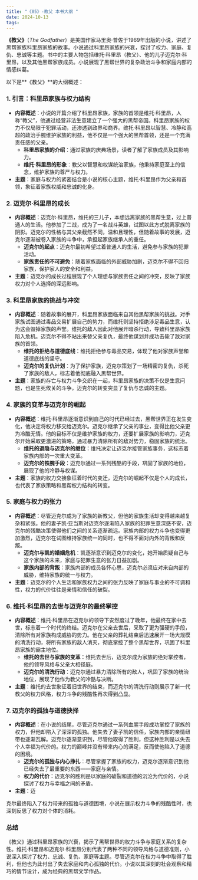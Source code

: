 ```yaml
---
title: "《05》-教父 本书大纲 "
date: 2024-10-13
tags: 
---
```

**《教父》**（*The Godfather*）是美国作家马里奥·普佐于1969年出版的小说，讲述了黑帮家族科里昂家族的故事。小说通过科里昂家族的兴衰，探讨了权力、家庭、复仇、忠诚等主题。书中的主要人物包括维托·科里昂（教父）、他的儿子迈克尔·科里昂，以及其他黑帮家族成员。小说展现了黑帮世界的复杂政治斗争和家庭内部的情感纠葛。

以下是**《教父》**的大纲概述：

### 1. **引言：科里昂家族与权力结构**
- **内容概述**：小说的开篇介绍了科里昂家族，家族的首领是维托·科里昂，人称“教父”，他通过经营非法生意建立了一个强大的黑帮帝国。科里昂家族的权力不仅局限于犯罪活动，还渗透到政界和商界。维托·科里昂以智慧、冷静和高超的政治手腕维护家族的利益，他不仅是一个强大的黑帮首领，还是一个充满责任感的父亲。
  - **科里昂家族的介绍**：通过家族的庆典场景，读者了解了家族成员及其影响力。
  - **维托·科里昂的形象**：教父以智慧和权谋统治家族，他秉持家庭至上的信念，维护家族的尊严与权力。
- **主题**：家庭与权力的紧密结合是小说的核心主题，维托·科里昂作为父亲和首领，象征着家族权威和忠诚的化身。

### 2. **迈克尔·科里昂的成长**
- **内容概述**：迈克尔·科里昂，维托的三儿子，本想远离家族的黑帮生意，过上普通人的生活。他参加了二战，成为了一名战斗英雄，试图以此方式脱离家族的阴影。迈克尔的性格与其父亲截然不同，温和且理性，但随着故事的发展，迈克尔逐渐被卷入家族的斗争中，承担起家族继承人的重任。
  - **迈克尔的起点**：迈克尔最初希望过着普通人的生活，避免参与家族的犯罪活动。
  - **家族责任的不可避免**：随着家族面临的外部威胁加剧，迈克尔不得不回归家族，保护家人的安全和利益。
- **主题**：迈克尔的成长过程展现了个人理想与家族责任之间的冲突，反映了家族权力对个人选择的深远影响。

### 3. **科里昂家族的挑战与冲突**
- **内容概述**：随着故事的展开，科里昂家族面临来自其他黑帮家族的挑战。对手家族试图通过毒品交易扩展自己的势力，而维托则坚持拒绝涉足毒品生意，认为这会毁掉家族的声誉。维托的敌人因此对他展开暗杀行动，导致科里昂家族陷入危机。迈克尔不得不站出来替父亲复仇，最终他谋划并成功击毙了敌对家族的首领。
  - **维托的拒绝与道德底线**：维托拒绝参与毒品交易，体现了他对家族声誉和道德底线的坚守。
  - **迈克尔的复仇计划**：为了保护家族，迈克尔策划了一场精密的复仇，杀死了家族的敌人，标志着他彻底融入黑帮世界。
- **主题**：家族的存亡与权力斗争交织在一起，科里昂家族的决策不仅是生意问题，也是生死攸关的斗争，迈克尔的转变突显了复仇与忠诚的主题。

### 4. **家族的变革与迈克尔的崛起**
- **内容概述**：维托·科里昂逐渐意识到自己的时代已经过去，黑帮世界正在发生变化，他决定将权力移交给迈克尔。迈克尔继承了父亲的事业，变得比他父亲更为冷酷无情。他的目标不仅是维护家族的权力，还要扩展家族的影响力，迈克尔开始采取更激进的策略，通过暴力清除所有的敌对势力，稳固家族的统治。
  - **维托的退隐与迈克尔的继位**：维托决定让迈克尔接管家族事务，这标志着家族内部的一次重大变革。
  - **迈克尔的铁腕手段**：迈克尔通过一系列残酷的手段，巩固了家族的地位，展现了他的冷静与权谋。
- **主题**：家族的权力交接象征着时代的变迁，迈克尔的崛起不仅是个人的成长，也代表了家族策略和黑帮权力结构的转变。

### 5. **家庭与权力的张力**
- **内容概述**：尽管迈克尔成为了家族的新教父，但他的家族生活却变得越来越复杂和紧张。他的妻子凯·亚当斯对迈克尔逐渐陷入家族的犯罪生意深感不安，迈克尔的残酷决策使得他们之间的关系逐渐疏远。家族内部的权力斗争也变得更加激烈，迈克尔在试图维持家族统一的同时，也不得不面对内外的背叛和反叛。
  - **迈克尔与凯的婚姻危机**：凯逐渐意识到迈克尔的变化，她开始质疑自己与这个家族的未来，家庭与犯罪生意的张力日益加剧。
  - **家族内部的背叛**：家族内部的成员各怀心思，迈克尔必须应对来自内部的威胁，维持家族的统一与权力。
- **主题**：迈克尔的个人生活和家族权力之间的张力反映了家庭与事业的不可调和性，权力的代价往往是亲情和信任的破裂。

### 6. **维托·科里昂的去世与迈克尔的最终掌控**
- **内容概述**：维托·科里昂在迈克尔的领导下安然度过了晚年，他最终在家中去世，标志着一个时代的终结。迈克尔在父亲去世后，采取了更为强硬的手段，清除所有对家族构成威胁的势力。他在父亲的葬礼结束后迅速展开一场大规模的清洗行动，将所有家族的敌人消灭，彻底掌控了整个黑帮世界，巩固了科里昂家族的霸主地位。
  - **维托的去世与家族的变革**：维托去世后，迈克尔成为家族的绝对掌控者，他的领导风格与父亲大相径庭。
  - **迈克尔的清洗行动**：迈克尔通过暴力清除所有的敌人，巩固了家族的统治地位，展现了他作为教父的冷酷与决断。
- **主题**：维托的去世象征着旧世界的结束，而迈克尔的清洗行动则展示了新一代教父的权力风格，权力斗争的残酷性再次得到凸显。

### 7. **迈克尔的孤独与道德抉择**
- **内容概述**：在小说的结尾，尽管迈克尔通过一系列血腥手段成功掌控了家族的权力，但他却陷入了深深的孤独。他失去了妻子凯的信任，家族内部的亲情纽带也逐渐瓦解。迈克尔逐渐意识到，尽管他取得了胜利，但这种胜利是以失去个人幸福为代价的。权力的巅峰并没有带来内心的满足，反而使他陷入了道德的困境。
  - **迈克尔的孤独与内心挣扎**：尽管掌握了家族的权力，迈克尔逐渐意识到他已经失去了最重要的东西——家庭与亲情。
  - **权力的代价**：迈克尔的胜利是以家庭的破裂和道德的沉沦为代价的，小说探讨了权力与幸福之间的矛盾。
- **主题**：迈

克尔最终陷入了权力带来的孤独与道德困境，小说在展示权力斗争的残酷性时，也深刻反思了权力对个体的消耗。

### **总结**
《教父》通过科里昂家族的兴衰，揭示了黑帮世界的权力斗争与家庭关系的复杂性。维托·科里昂和迈克尔·科里昂分别代表了两种不同的领导风格与道德准则，小说深入探讨了权力、忠诚、复仇、家庭等主题。尽管迈克尔在权力斗争中取得了胜利，但他也为此付出了失去家庭和内心孤独的代价。小说以其深刻的社会观察和精巧的情节设计，成为经典的黑帮文学作品。
